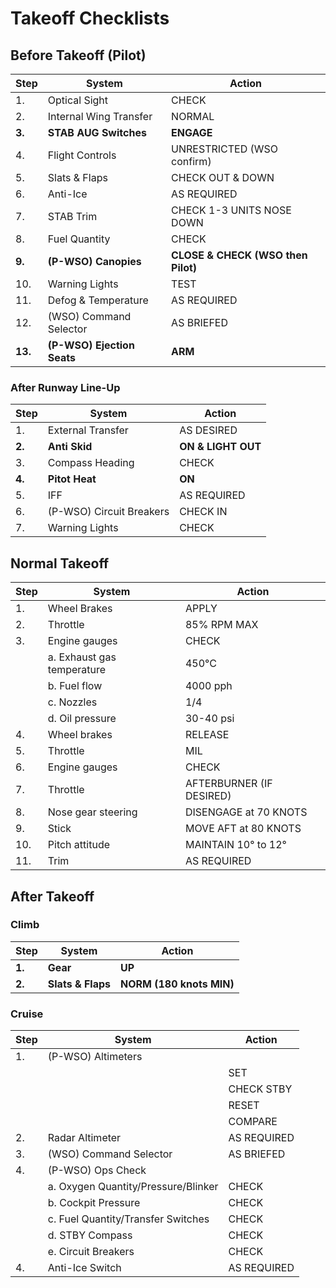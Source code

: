 # Takeoff Checklists

## Before Takeoff (Pilot)

| Step    | System                 | Action                    |
|---------|------------------------|---------------------------|
| 1.      | Optical Sight          | CHECK                     |
| 2.      | Internal Wing Transfer | NORMAL                    |
| **3.**  | **STAB AUG Switches**  | **ENGAGE**                |
| 4.      | Flight Controls        | UNRESTRICTED (WSO confirm)|
| 5.      | Slats & Flaps          | CHECK OUT & DOWN          |
| 6.      | Anti-Ice               | AS REQUIRED               |
| 7.      | STAB Trim              | CHECK 1-3 UNITS NOSE DOWN |
| 8.      | Fuel Quantity          | CHECK                     |
| **9.**  | **(P-WSO) Canopies**   | **CLOSE & CHECK (WSO then Pilot)** |
| 10.      | Warning Lights         | TEST                     |
| 11.     | Defog & Temperature    | AS REQUIRED               |
| 12.     | (WSO) Command Selector | AS BRIEFED                |
| **13.** | **(P-WSO) Ejection Seats**| **ARM**                |

### After Runway Line-Up

| Step   | System            | Action             |
|--------|-------------------|--------------------|
| 1.     | External Transfer | AS DESIRED         |
| **2.** | **Anti Skid**     | **ON & LIGHT OUT** |
| 3.     | Compass Heading   | CHECK              |
| **4.** | **Pitot Heat**    | **ON**             |
| 5.     | IFF               | AS REQUIRED        |
| 6.     | (P-WSO) Circuit Breakers | CHECK IN    |
| 7.     | Warning Lights    | CHECK              |
<!-- 8. Radar altimeter - OFF (after TO 1F-4-1262) -->

## Normal Takeoff

| Step | System                                                                                      | Action                       |
|------|---------------------------------------------------------------------------------------------|------------------------------|
| 1.   | Wheel Brakes                                                                                | APPLY                        |
| 2.   | Throttle                                                                                    | 85% RPM MAX                  |
| 3.   | Engine gauges                                                                               | CHECK                        |
|      | a. Exhaust gas temperature                                                                  | 450°C                        |
|      | b. Fuel flow                                                                                | 4000 pph                     |
|      | c. Nozzles                                                                                  | 1/4                          |
|      | d. Oil pressure                                                                             | 30-40 psi                    |
| 4.   | Wheel brakes                                                                                | RELEASE                      |
| 5.   | Throttle                                                                                    | MIL                          |
| 6.   | Engine gauges                                                                               | CHECK                        |
| 7.   | Throttle                                                                                    | AFTERBURNER (IF DESIRED)     |
| 8.   | Nose gear steering                                                                          | DISENGAGE at 70 KNOTS        |
| 9.   | Stick                                                                                       | MOVE AFT at 80 KNOTS         |
| 10.  | Pitch attitude                                                                              | MAINTAIN 10° to 12°          |
| 11.  | Trim                                                                                        | AS REQUIRED                  |

## After Takeoff

### Climb

| Step   | System            | Action                   |
|--------|-------------------|--------------------------|
| **1.** | **Gear**          | **UP**                   |
| **2.** | **Slats & Flaps** | **NORM (180 knots MIN)** |

### Cruise

| Step | System                              | Action      |
|------|-------------------------------------|-------------|
| 1.   | (P-WSO) Altimeters                  |             |
|      |                                     | SET         |
|      |                                     | CHECK STBY  |
|      |                                     | RESET       |
|      |                                     | COMPARE     |
| 2.   | Radar Altimeter                     | AS REQUIRED |
| 3.   | (WSO) Command Selector              | AS BRIEFED  |
| 4.   | (P-WSO) Ops Check                   |             |
|      | a. Oxygen Quantity/Pressure/Blinker | CHECK       |
|      | b. Cockpit Pressure                 | CHECK       |
|      | c. Fuel Quantity/Transfer Switches  | CHECK       |
|      | d. STBY Compass                     | CHECK       |
|      | e. Circuit Breakers                 | CHECK       |
| 4.   | Anti-Ice Switch                     | AS REQUIRED |
<!-- 2.5. (P-WSO) Survival kit selector switch - AS REQUIRED -->